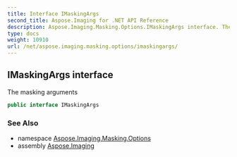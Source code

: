 ```yaml
---
title: Interface IMaskingArgs
second_title: Aspose.Imaging for .NET API Reference
description: Aspose.Imaging.Masking.Options.IMaskingArgs interface. The masking arguments
type: docs
weight: 10910
url: /net/aspose.imaging.masking.options/imaskingargs/
---
```

## IMaskingArgs interface

The masking arguments

```csharp
public interface IMaskingArgs
```

### See Also

* namespace [Aspose.Imaging.Masking.Options](../../aspose.imaging.masking.options/)
* assembly [Aspose.Imaging](../../)


